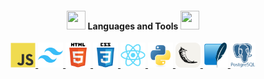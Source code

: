 <!--Languages & Tools --> 
<h4 align="center"> <img src="https://user-images.githubusercontent.com/74038190/212284087-bbe7e430-757e-4901-90bf-4cd2ce3e1852.gif" style=" width:30px; height:30px;" /> Languages and Tools <img src="https://user-images.githubusercontent.com/74038190/212284087-bbe7e430-757e-4901-90bf-4cd2ce3e1852.gif" style=" width:30px; height:30px;" /> </h4>
<div align="center"> 
  
  <a href="https://www.javascript.com/" target="_blank"> <img src="https://raw.githubusercontent.com/devicons/devicon/55609aa5bd817ff167afce0d965585c92040787a/icons/javascript/javascript-original.svg" alt="javascript" width="40" height="40"/> </a>
  <a href="https://tailwindcss.com/" > <img src="https://raw.githubusercontent.com/devicons/devicon/55609aa5bd817ff167afce0d965585c92040787a/icons/tailwindcss/tailwindcss-plain.svg" alt="tailwindcss" width="40" height="40" />
  <a href="https://developer.mozilla.org/en-US/docs/Web/HTML" target="_blank"> <img src="https://github.com/devicons/devicon/blob/master/icons/html5/html5-original-wordmark.svg" alt="html5" width="40" height="40"/> </a> 
  <a href="https://developer.mozilla.org/en-US/docs/Web/CSS" target="_blank"> <img src="https://github.com/devicons/devicon/blob/master/icons/css3/css3-original-wordmark.svg" alt="css3" width="40" height="40"/> </a> 
  <a href="https://react.dev/" target="_blank"> <img src="https://raw.githubusercontent.com/devicons/devicon/55609aa5bd817ff167afce0d965585c92040787a/icons/react/react-original.svg" alt="react" width="40" height="40"/> </a> 
  <a href="https://www.python.org" target="_blank"> <img src="https://raw.githubusercontent.com/devicons/devicon/55609aa5bd817ff167afce0d965585c92040787a/icons/python/python-original.svg" alt="python" width="40" height="40"/> </a> 
  <a href="https://flask.palletsprojects.com" target="_blank"> <img src="https://raw.githubusercontent.com/tandpfun/skill-icons/main/icons/Flask-Light.svg" alt="flask" width="40" height="40"/> </a>
  <a href="https://www.sqlite.org/index.html/" target="_blank"> <img src="https://github.com/devicons/devicon/blob/master/icons/sqlite/sqlite-original.svg" alt="SQLite" width="40" height="40"/> </a> 
  <a href="https://www.postgresql.org/" target="_blank"> <img src="https://raw.githubusercontent.com/devicons/devicon/master/icons/postgresql/postgresql-plain-wordmark.svg" alt="PostgreSQL" width="40" height="40"/> </a>
  
  
</div>

<!---
kev065/kev065 is a ✨ special ✨ repository because its `README.md` (this file) appears on your GitHub profile.
You can click the Preview link to take a look at your changes.
--->
